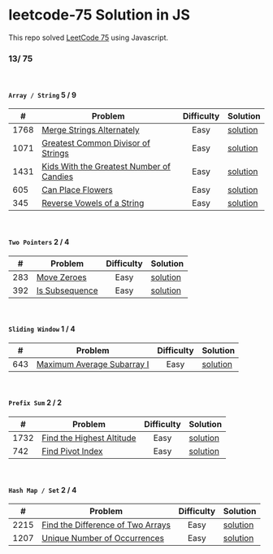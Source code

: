# leetcode-75 Solution in JS
This repo solved [LeetCode 75](https://leetcode.com/studyplan/leetcode-75/) using Javascript.

### 13/ 75
<br>

#### `Array / String` 5 / 9
| # | Problem | Difficulty | Solution |
| -- | -- | :-: | ---------- |
1768 | [Merge Strings Alternately](https://leetcode.com/problems/merge-strings-alternately/description/?envType=study-plan-v2&envId=leetcode-75) | Easy | [solution](https://github.com/abedelaziz-kharobi/leetcode-75/blob/main/Array-String/1768-merge-strings-alternately.js) |
1071 | [Greatest Common Divisor of Strings](https://leetcode.com/problems/greatest-common-divisor-of-strings/description/?envType=study-plan-v2&envId=leetcode-75) |  Easy | [solution](https://github.com/abedelaziz-kharobi/leetcode-75/blob/main/Array-String/1071-greatest-common-divisor-of-strings.js) |
1431 | [Kids With the Greatest Number of Candies](https://leetcode.com/problems/kids-with-the-greatest-number-of-candies/description/?envType=study-plan-v2&envId=leetcode-75) |  Easy | [solution](https://github.com/abedelaziz-kharobi/leetcode-75/blob/main/Array-String/1431-kids-with-the-greatest-number-of-candies.JS) |
605 | [Can Place Flowers](https://leetcode.com/problems/can-place-flowers/description/?envType=study-plan-v2&envId=leetcode-75) | Easy | [solution](https://github.com/abedelaziz-kharobi/leetcode-75/blob/main/Array-String/605-can-place-flowers.js) |
345 | [Reverse Vowels of a String](https://leetcode.com/problems/reverse-vowels-of-a-string/submissions/1308176020/?envType=study-plan-v2&envId=leetcode-75) | Easy | [solution](https://github.com/abedelaziz-kharobi/leetcode-75/blob/main/Array-String/345-reverse-vowels-of-a-string.js) |

<br>

#### `Two Pointers` 2 / 4
| # | Problem | Difficulty | Solution |
| -- | -- | :-: | ---------- |
283 | [Move Zeroes](https://leetcode.com/problems/move-zeroes/description/?envType=study-plan-v2&envId=leetcode-75)  | Easy | [solution](https://github.com/abedelaziz-kharobi/leetcode-75/blob/main/Two%20Pointers/283-move-zeroes.js) |
392 | [Is Subsequence](https://leetcode.com/problems/is-subsequence/?envType=study-plan-v2&envId=leetcode-75) | Easy | [solution](https://github.com/abedelaziz-kharobi/leetcode-75/blob/main/Two%20Pointers/392-is-subsequence.js) |

<br>

#### `Sliding Window` 1 / 4
| # | Problem | Difficulty | Solution |
| -- | -- | :-: | ---------- |
643 | [Maximum Average Subarray I](https://leetcode.com/problems/maximum-average-subarray-i/description/?envType=study-plan-v2&envId=leetcode-75)  | Easy | [solution](https://github.com/abedelaziz-kharobi/leetcode-75/blob/main/Sliding%20Window/643-maximum-average-subarray-i.js) |

<br>

#### `Prefix Sum` 2 / 2
| # | Problem | Difficulty | Solution |
| -- | -- | :-: | ---------- |
1732 | [Find the Highest Altitude](https://leetcode.com/problems/find-the-highest-altitude/description/?envType=study-plan-v2&envId=leetcode-75)  | Easy | [solution](https://github.com/abedelaziz-kharobi/leetcode-75/blob/main/Prefix-Sum/1732-find-the-highest-altitude.js) |
742 | [Find Pivot Index](https://leetcode.com/problems/find-pivot-index/description/?envType=study-plan-v2&envId=leetcode-75)  | Easy | [solution](https://github.com/abedelaziz-kharobi/leetcode-75/blob/main/Prefix-Sum/724-find-pivot-index.js) |

<br>

#### `Hash Map / Set` 2 / 4
| # | Problem | Difficulty | Solution |
| -- | -- | :-: | ---------- |
2215 | [Find the Difference of Two Arrays](https://leetcode.com/problems/find-the-difference-of-two-arrays/description/?envType=study-plan-v2&envId=leetcode-75)  | Easy | [solution](https://github.com/abedelaziz-kharobi/leetcode-75/blob/main/Hash%20Map-Set/2215-find-the-difference-of-two-arrays.js) |
1207 | [Unique Number of Occurrences](https://leetcode.com/problems/unique-number-of-occurrences/description/?envType=study-plan-v2&envId=leetcode-75)  | Easy | [solution](https://github.com/abedelaziz-kharobi/leetcode-75/blob/main/Hash%20Map-Set/1207-unique-number-of-occurrences.js) |




